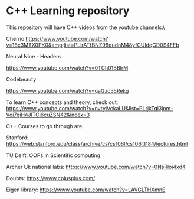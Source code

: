 # C++ Learning repository
This repository will have C++ videos from the youtube channels:\

Cherno
https://www.youtube.com/watch?v=18c3MTX0PK0&amp;list=PLlrATfBNZ98dudnM48yfGUldqGD0S4FFb

Neural Nine - Headers

https://www.youtube.com/watch?v=0TCh01BBlrM

Codebeauty

https://www.youtube.com/watch?v=qaGzc56Rekg

To learn C++ concepts and theory, check out:
https://www.youtube.com/watch?v=nvrylVckaLU&list=PLrjkTql3jnm-Voi7giH4JITCi6cuZSN42&index=3

C++ Courses to go through are:

Stanford: https://web.stanford.edu/class/archive/cs/cs106l/cs106l.1184/lectures.html 


TU Delft: OOPs in Scientific computing


Archer Uk national labs:  https://www.youtube.com/watch?v=0NsRloi4xd4


Doubts: https://www.cplusplus.com/


Eigen library: https://www.youtube.com/watch?v=LAVGLTHXmnE
